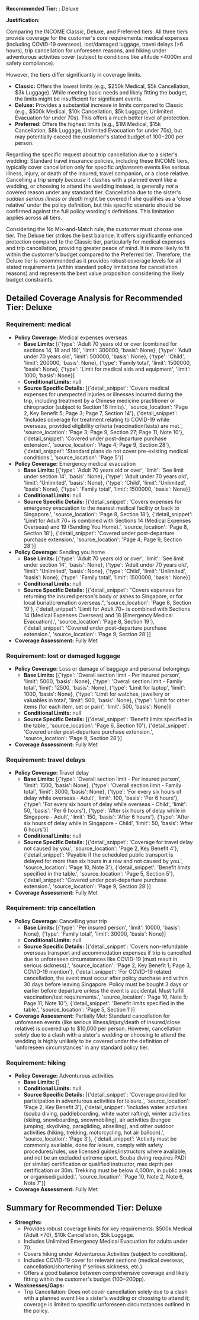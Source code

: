 **Recommended Tier:** : Deluxe

**Justification:**

Comparing the INCOME Classic, Deluxe, and Preferred tiers: All three tiers provide coverage for the customer's core requirements: medical expenses (including COVID-19 overseas), lost/damaged luggage, travel delays (>6 hours), trip cancellation for unforeseen reasons, and hiking under adventurous activities cover (subject to conditions like altitude <4000m and safety compliance).

However, the tiers differ significantly in coverage limits.
*   **Classic:** Offers the lowest limits (e.g., $250k Medical, $5k Cancellation, $3k Luggage). While meeting basic needs and likely fitting the budget, the limits might be insufficient for significant events.
*   **Deluxe:** Provides a substantial increase in limits compared to Classic (e.g., $500k Medical, $10k Cancellation, $5k Luggage, Unlimited Evacuation for under 70s). This offers a much better level of protection.
*   **Preferred:** Offers the highest limits (e.g., $1M Medical, $15k Cancellation, $8k Luggage, Unlimited Evacuation for under 70s), but may potentially exceed the customer's stated budget of $100-$200 per person.

Regarding the specific request about trip cancellation due to a sister's wedding: Standard travel insurance policies, including these INCOME tiers, typically cover cancellation only for specific *unforeseen* events like serious illness, injury, or death of the insured, travel companion, or a close relative. Cancelling a trip simply *because* it clashes with a planned event like a wedding, or choosing to attend the wedding instead, is generally *not* a covered reason under any standard tier. Cancellation due to the sister's *sudden serious illness or death* might be covered if she qualifies as a 'close relative' under the policy definition, but this specific scenario should be confirmed against the full policy wording's definitions. This limitation applies across all tiers.

Considering the No Mix-and-Match rule, the customer must choose one tier. The Deluxe tier strikes the best balance. It offers significantly enhanced protection compared to the Classic tier, particularly for medical expenses and trip cancellation, providing greater peace of mind. It is more likely to fit within the customer's budget compared to the Preferred tier. Therefore, the Deluxe tier is recommended as it provides robust coverage levels for all stated requirements (within standard policy limitations for cancellation reasons) and represents the best value proposition considering the likely budget constraints.

## Detailed Coverage Analysis for Recommended Tier: Deluxe

### Requirement: medical

*   **Policy Coverage:** Medical expenses overseas
    *   **Base Limits:** [{'type': 'Adult 70 years old or over (combined for sections 14, 18 and 19)', 'limit': 300000, 'basis': None}, {'type': 'Adult under 70 years old', 'limit': 500000, 'basis': None}, {'type': 'Child', 'limit': 200000, 'basis': None}, {'type': 'Family total', 'limit': 1500000, 'basis': None}, {'type': 'Limit for medical aids and equipment', 'limit': 1000, 'basis': None}]
    *   **Conditional Limits:** null
    *   **Source Specific Details:** [{'detail_snippet': 'Covers medical expenses for unexpected injuries or illnesses incurred during the trip, including treatment by a Chinese medicine practitioner or chiropractor (subject to Section 16 limits).', 'source_location': 'Page 2, Key Benefit 5; Page 3; Page 7, Section 14'}, {'detail_snippet': 'Includes coverage for treatment relating to COVID-19 while overseas, provided eligibility criteria (vaccination/tests) are met.', 'source_location': 'Page 3; Page 9, Section 27; Page 11, Note 10'}, {'detail_snippet': 'Covered under post-departure purchase extension.', 'source_location': 'Page 4; Page 9, Section 28'}, {'detail_snippet': 'Standard plans do not cover pre-existing medical conditions.', 'source_location': 'Page 5'}]
*   **Policy Coverage:** Emergency medical evacuation
    *   **Base Limits:** [{'type': 'Adult 70 years old or over', 'limit': 'See limit under section 14', 'basis': None}, {'type': 'Adult under 70 years old', 'limit': 'Unlimited', 'basis': None}, {'type': 'Child', 'limit': 'Unlimited', 'basis': None}, {'type': 'Family total', 'limit': 1500000, 'basis': None}]
    *   **Conditional Limits:** null
    *   **Source Specific Details:** [{'detail_snippet': 'Covers expenses for emergency evacuation to the nearest medical facility or back to Singapore.', 'source_location': 'Page 8, Section 18'}, {'detail_snippet': 'Limit for Adult 70+ is combined with Sections 14 (Medical Expenses Overseas) and 19 (Sending You Home).', 'source_location': 'Page 8, Section 18'}, {'detail_snippet': 'Covered under post-departure purchase extension.', 'source_location': 'Page 4; Page 9, Section 28'}]
*   **Policy Coverage:** Sending you home
    *   **Base Limits:** [{'type': 'Adult 70 years old or over', 'limit': 'See limit under section 14', 'basis': None}, {'type': 'Adult under 70 years old', 'limit': 'Unlimited', 'basis': None}, {'type': 'Child', 'limit': 'Unlimited', 'basis': None}, {'type': 'Family total', 'limit': 1500000, 'basis': None}]
    *   **Conditional Limits:** null
    *   **Source Specific Details:** [{'detail_snippet': "Covers expenses for returning the insured person's body or ashes to Singapore, or for local burial/cremation overseas.", 'source_location': 'Page 8, Section 19'}, {'detail_snippet': 'Limit for Adult 70+ is combined with Sections 14 (Medical Expenses Overseas) and 18 (Emergency Medical Evacuation).', 'source_location': 'Page 8, Section 19'}, {'detail_snippet': 'Covered under post-departure purchase extension.', 'source_location': 'Page 9, Section 28'}]
*   **Coverage Assessment:** Fully Met

### Requirement: lost or damaged luggage

*   **Policy Coverage:** Loss or damage of baggage and personal belongings
    *   **Base Limits:** [{'type': 'Overall section limit - Per insured person', 'limit': 5000, 'basis': None}, {'type': 'Overall section limit - Family total', 'limit': 12500, 'basis': None}, {'type': 'Limit for laptop', 'limit': 1000, 'basis': None}, {'type': 'Limit for watches, jewellery or valuables in total', 'limit': 500, 'basis': None}, {'type': 'Limit for other items (for each item, set or pair)', 'limit': 500, 'basis': None}]
    *   **Conditional Limits:** null
    *   **Source Specific Details:** [{'detail_snippet': 'Benefit limits specified in the table.', 'source_location': 'Page 6, Section 10'}, {'detail_snippet': 'Covered under post-departure purchase extension.', 'source_location': 'Page 9, Section 28'}]
*   **Coverage Assessment:** Fully Met

### Requirement: travel delays

*   **Policy Coverage:** Travel delay
    *   **Base Limits:** [{'type': 'Overall section limit - Per insured person', 'limit': 1500, 'basis': None}, {'type': 'Overall section limit - Family total', 'limit': 3000, 'basis': None}, {'type': 'For every six hours of delay while overseas - Adult', 'limit': 100, 'basis': 'Per 6 hours'}, {'type': 'For every six hours of delay while overseas - Child', 'limit': 50, 'basis': 'Per 6 hours'}, {'type': 'After six hours of delay while in Singapore - Adult', 'limit': 150, 'basis': 'After 6 hours'}, {'type': 'After six hours of delay while in Singapore - Child', 'limit': 50, 'basis': 'After 6 hours'}]
    *   **Conditional Limits:** null
    *   **Source Specific Details:** [{'detail_snippet': 'Coverage for travel delay not caused by you.', 'source_location': 'Page 2, Key Benefit 4'}, {'detail_snippet': 'Payable if the scheduled public transport is delayed for more than six hours in a row and not caused by you.', 'source_location': 'Page 10, Note 3'}, {'detail_snippet': 'Benefit limits specified in the table.', 'source_location': 'Page 5, Section 5'}, {'detail_snippet': 'Covered under post-departure purchase extension.', 'source_location': 'Page 9, Section 28'}]
*   **Coverage Assessment:** Fully Met

### Requirement: trip cancellation

*   **Policy Coverage:** Cancelling your trip
    *   **Base Limits:** [{'type': 'Per insured person', 'limit': 10000, 'basis': None}, {'type': 'Family total', 'limit': 30000, 'basis': None}]
    *   **Conditional Limits:** null
    *   **Source Specific Details:** [{'detail_snippet': 'Covers non-refundable overseas transport and accommodation expenses if trip is cancelled due to unforeseen circumstances like COVID-19 (must result in serious sickness).', 'source_location': 'Page 2, Key Benefit 1; Page 3, COVID-19 mention'}, {'detail_snippet': 'For COVID-19 related cancellation, the event must occur after policy purchase and within 30 days before leaving Singapore. Policy must be bought 3 days or earlier before departure unless the event is accidental. Must fulfill vaccination/test requirements.', 'source_location': 'Page 10, Note 5; Page 11, Note 10'}, {'detail_snippet': 'Benefit limits specified in the table.', 'source_location': 'Page 5, Section 1'}]
*   **Coverage Assessment:** Partially Met: Standard cancellation for unforeseen events (like serious illness/injury/death of insured/close relative) is covered up to $10,000 per person. However, cancellation *solely* due to a clash with a sister's wedding or choosing to attend the wedding is highly unlikely to be covered under the definition of 'unforeseen circumstances' in any standard policy tier.

### Requirement: hiking

*   **Policy Coverage:** Adventurous activities
    *   **Base Limits:** []
    *   **Conditional Limits:** null
    *   **Source Specific Details:** [{'detail_snippet': 'Coverage provided for participation in adventurous activities for leisure.', 'source_location': 'Page 2, Key Benefit 3'}, {'detail_snippet': 'Includes water activities (scuba diving, paddleboarding, white water rafting), winter activities (skiing, snowboarding, snowmobiling), air activities (bungee jumping, skydiving, paragliding, abseiling), and other outdoor activities (hiking, trekking, motorcycling, hot air balloon).', 'source_location': 'Page 3'}, {'detail_snippet': 'Activity must be commonly available, done for leisure, comply with safety procedures/rules, use licensed guides/instructors where available, and not be an excluded extreme sport. Scuba diving requires PADI (or similar) certification or qualified instructor, max depth per certification or 30m. Trekking must be below 4,000m, in public areas or organised/guided.', 'source_location': 'Page 10, Note 2, Note 6, Note 7'}]
*   **Coverage Assessment:** Fully Met

## Summary for Recommended Tier: Deluxe

*   **Strengths:**
    *   Provides robust coverage limits for key requirements: $500k Medical (Adult <70), $10k Cancellation, $5k Luggage.
    *   Includes Unlimited Emergency Medical Evacuation for adults under 70.
    *   Covers hiking under Adventurous Activities (subject to conditions).
    *   Includes COVID-19 cover for relevant sections (medical overseas, cancellation/shortening if serious sickness, etc.).
    *   Offers a good balance between comprehensive coverage and likely fitting within the customer's budget ($100-$200pp).
*   **Weaknesses/Gaps:**
    *   Trip Cancellation: Does not cover cancellation solely due to a clash with a planned event like a sister's wedding or choosing to attend it; coverage is limited to specific unforeseen circumstances outlined in the policy.
```